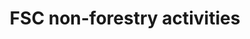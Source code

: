 ---
title: 'FSC non-forestry activities'
slug: 'fsc-fsc-non-forestry-activities'
comment: 'select from control list'
required: False
vocabulary: 'vocabulary.txt'
module: 'Scope'
cluster: 'Fsc'
policy: 'Controlled value. Multi select from control list.'
layout: 'fsc'
---